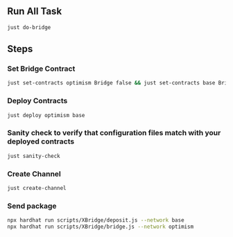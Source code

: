 ## Run All Task

```bash
just do-bridge
```

## Steps

### Set Bridge Contract

```bash
just set-contracts optimism Bridge false && just set-contracts base Bridge false
```

### Deploy Contracts

```bash
just deploy optimism base
```

### Sanity check to verify that configuration files match with your deployed contracts

```bash
just sanity-check
```

### Create Channel

```bash
just create-channel
```

### Send package

```bash
npx hardhat run scripts/XBridge/deposit.js --network base
npx hardhat run scripts/XBridge/bridge.js --network optimism
```
